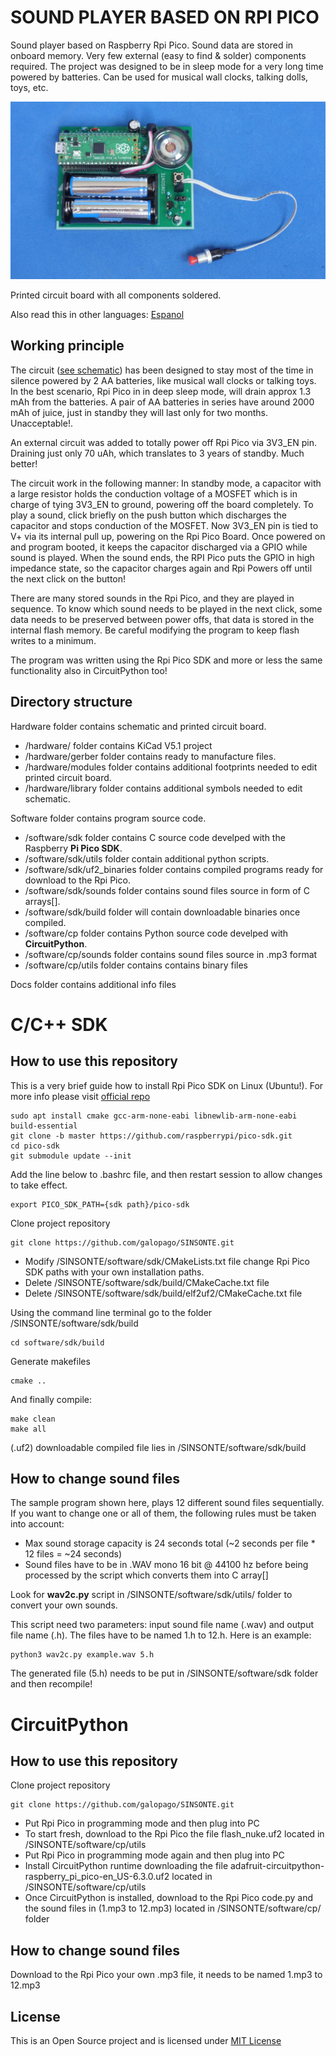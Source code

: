 # SOUND PLAYER BASED ON RPI PICO

Sound player based on Raspberry Rpi Pico. Sound data are stored in onboard memory. Very few external (easy to find & solder) components required. The project was designed to be in sleep mode for a very long time powered by batteries. Can be used for musical wall clocks, talking dolls, toys, etc.

![BOARD](/docs/sinsonte.png)

Printed circuit board with all components soldered.

Also read this in other languages: [Espanol](/docs/README.es.md)

## Working principle

The circuit ([see schematic](/docs/schematic.pdf)) has been designed to stay most of the time in silence powered by 2 AA batteries, like musical wall clocks or talking toys. In the best scenario, Rpi Pico in in deep sleep mode, will drain approx 1.3 mAh from the batteries. A pair of AA batteries in series have around 2000 mAh of juice, just in standby they will last only for two months. Unacceptable!.

An external circuit was added to totally power off Rpi Pico via 3V3_EN pin. Draining just only 70 uAh, which translates to 3 years of standby. Much better!

The circuit work in the following manner: In standby mode, a capacitor with a large resistor holds the conduction voltage of a MOSFET which is in charge of tying 3V3_EN to ground, powering off the board completely. To play a sound, click briefly on the push button which discharges the capacitor and stops conduction of the MOSFET. Now 3V3_EN pin is tied to V+ via its internal pull up, powering on the Rpi Pico Board. Once powered on and program booted, it keeps the capacitor discharged via a GPIO while sound is played. When the sound ends, the RPI Pico puts the GPIO in high impedance state, so the capacitor charges again and Rpi Powers off until the next click on the button!

There are many stored sounds in the Rpi Pico, and they are played in sequence. To know which sound needs to be played in the next click, some data needs to be preserved between power offs, that data is stored in the internal flash memory. Be careful modifying the program to keep flash writes to a minimum.

The program was written using the Rpi Pico SDK and more or less the same functionality also in CircuitPython too!


## Directory structure

Hardware folder contains schematic and printed circuit board.
* /hardware/ folder contains KiCad V5.1 project
* /hardware/gerber folder contains ready to manufacture files.
* /hardware/modules folder contains additional footprints needed to edit printed circuit board.
* /hardware/library folder contains additional symbols needed to edit schematic.

Software folder contains program source code.
* /software/sdk folder contains C source code develped with the Raspberry **Pi Pico SDK**.
* /software/sdk/utils folder contain additional python scripts.
* /software/sdk/uf2_binaries folder contains compiled programs ready for download to the Rpi Pico.
* /software/sdk/sounds folder contains sound files source in form of C arrays[].
* /software/sdk/build folder will contain downloadable binaries once compiled.
* /software/cp folder contains Python source code develped with **CircuitPython**.
* /software/cp/sounds folder contains sound files source in .mp3 format
* /software/cp/utils folder contains contains binary files

Docs folder contains additional info files

# C/C++ SDK
## How to use this repository

This is a very brief guide how to install Rpi Pico SDK on Linux (Ubuntu!). For more info please visit [official repo](https://github.com/raspberrypi/pico-sdk)
~~~
sudo apt install cmake gcc-arm-none-eabi libnewlib-arm-none-eabi build-essential
git clone -b master https://github.com/raspberrypi/pico-sdk.git
cd pico-sdk
git submodule update --init
~~~
Add the line below to .bashrc file, and then restart session to allow changes to take effect.
~~~
export PICO_SDK_PATH={sdk path}/pico-sdk
~~~
Clone project repository
~~~
git clone https://github.com/galopago/SINSONTE.git
~~~
* Modify /SINSONTE/software/sdk/CMakeLists.txt file change Rpi Pico SDK paths with your own installation paths.
* Delete /SINSONTE/software/sdk/build/CMakeCache.txt file
* Delete /SINSONTE/software/sdk/build/elf2uf2/CMakeCache.txt file

Using the command line terminal go to the folder /SINSONTE/software/sdk/build
~~~
cd software/sdk/build
~~~
Generate makefiles
~~~
cmake ..
~~~
And finally compile:
~~~
make clean
make all
~~~
(.uf2) downloadable compiled file lies in /SINSONTE/software/sdk/build


## How to change sound files

The sample program shown here, plays 12 different sound files sequentially. If you want to change one or all of them, the following rules must be taken into account:

* Max sound storage capacity is 24 seconds total (~2 seconds per file * 12 files = ~24 seconds)
* Sound files have to be in .WAV mono 16 bit @ 44100 hz before being processed by the script which converts them into C array[]

Look for **wav2c.py** script in /SINSONTE/software/sdk/utils/ folder to convert your own sounds.

This script need two parameters: input sound file name (.wav) and output file name (.h). The files have to be named 1.h to 12.h. Here is an example:

~~~
python3 wav2c.py example.wav 5.h
~~~

The generated file (5.h) needs to be put in /SINSONTE/software/sdk folder and then recompile!

# CircuitPython
## How to use this repository
Clone project repository
~~~
git clone https://github.com/galopago/SINSONTE.git
~~~
* Put Rpi Pico in programming mode and then plug into PC
* To start fresh, download to the Rpi Pico the file flash_nuke.uf2 located in /SINSONTE/software/cp/utils
* Put Rpi Pico in programming mode again and then plug into PC
* Install CircuitPython runtime downloading the file adafruit-circuitpython-raspberry_pi_pico-en_US-6.3.0.uf2 located in /SINSONTE/software/cp/utils
* Once CircuitPython is installed, download to the Rpi Pico code.py and the sound files in (1.mp3 to 12.mp3) located in /SINSONTE/software/cp/ folder

## How to change sound files
Download to the Rpi Pico your own .mp3 file, it needs to be named 1.mp3 to 12.mp3


## License
This is an Open Source project and is licensed under [MIT License](https://spdx.org/licenses/MIT.html)
